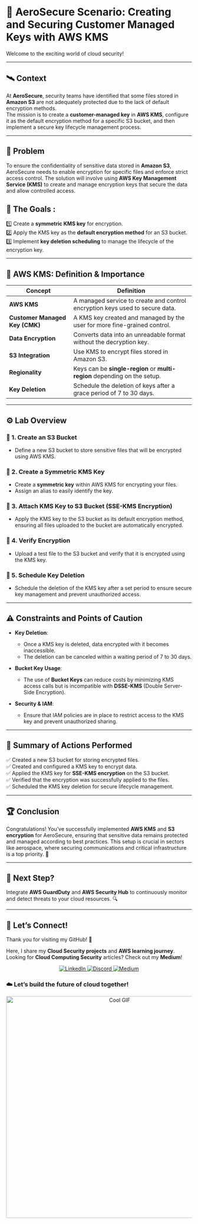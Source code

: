 # 🚀 AeroSecure Scenario: Creating and Securing Customer Managed Keys with AWS KMS

Welcome to the exciting world of cloud security!

---

## 🛰 Context

At **AeroSecure**, security teams have identified that some files stored in **Amazon S3** are not adequately protected due to the lack of default encryption methods.  
The mission is to create a **customer-managed key** in **AWS KMS**, configure it as the default encryption method for a specific S3 bucket, and then implement a secure key lifecycle management process.

---

## 🚨 Problem
To ensure the confidentiality of sensitive data stored in **Amazon S3**, AeroSecure needs to enable encryption for specific files and enforce strict access control. The solution will involve using **AWS Key Management Service (KMS)** to create and manage encryption keys that secure the data and allow controlled access.

## 🎯 The Goals :
1️⃣ Create a **symmetric KMS key** for encryption.  
2️⃣ Apply the KMS key as the **default encryption method** for an S3 bucket.  
3️⃣ Implement **key deletion scheduling** to manage the lifecycle of the encryption key.

---

## 📌 AWS KMS: Definition & Importance

| **Concept**               | **Definition**                                                                |
|---------------------------|-------------------------------------------------------------------------------|
| **AWS KMS**               | A managed service to create and control encryption keys used to secure data.   |
| **Customer Managed Key (CMK)** | A KMS key created and managed by the user for more fine-grained control.      |
| **Data Encryption**       | Converts data into an unreadable format without the decryption key.            |
| **S3 Integration**        | Use KMS to encrypt files stored in Amazon S3.                                 |
| **Regionality**           | Keys can be **single-region** or **multi-region** depending on the setup.      |
| **Key Deletion**          | Schedule the deletion of keys after a grace period of 7 to 30 days.           |

---

## ⚙️ Lab Overview

### 🔹 1. Create an S3 Bucket
- Define a new S3 bucket to store sensitive files that will be encrypted using AWS KMS.

### 🔹 2. Create a Symmetric KMS Key
- Create a **symmetric key** within AWS KMS for encrypting your files.  
- Assign an alias to easily identify the key.

### 🔹 3. Attach KMS Key to S3 Bucket (SSE-KMS Encryption)
- Apply the KMS key to the S3 bucket as its default encryption method, ensuring all files uploaded to the bucket are automatically encrypted.

### 🔹 4. Verify Encryption
- Upload a test file to the S3 bucket and verify that it is encrypted using the KMS key.

### 🔹 5. Schedule Key Deletion
- Schedule the deletion of the KMS key after a set period to ensure secure key management and prevent unauthorized access.

---

## ⚠️ Constraints and Points of Caution

- **Key Deletion**:  
  - Once a KMS key is deleted, data encrypted with it becomes inaccessible.  
  - The deletion can be canceled within a waiting period of 7 to 30 days.

- **Bucket Key Usage**:  
  - The use of **Bucket Keys** can reduce costs by minimizing KMS access calls but is incompatible with **DSSE-KMS** (Double Server-Side Encryption).

- **Security & IAM**:  
  - Ensure that IAM policies are in place to restrict access to the KMS key and prevent unauthorized sharing.

---

## 🎯 Summary of Actions Performed
✅ Created a new S3 bucket for storing encrypted files.  
✅ Created and configured a KMS key to encrypt data.  
✅ Applied the KMS key for **SSE-KMS encryption** on the S3 bucket.  
✅ Verified that the encryption was successfully applied to the files.  
✅ Scheduled the KMS key deletion for secure lifecycle management.

---

## 🏆 Conclusion
Congratulations! You’ve successfully implemented **AWS KMS** and **S3 encryption** for AeroSecure, ensuring that sensitive data remains protected and managed according to best practices. This setup is crucial in sectors like aerospace, where securing communications and critical infrastructure is a top priority. 🚀

---

## 🔹 Next Step?
Integrate **AWS GuardDuty** and **AWS Security Hub** to continuously monitor and detect threats to your cloud resources. 🔍

---

## 💬 Let’s Connect!  
Thank you for visiting my GitHub! 🌸  

Here, I share my **Cloud Security projects** and **AWS learning journey**.  
Looking for **Cloud Computing Security** articles? Check out my **Medium**!  

<p align="center">
  <a href="https://www.linkedin.com/in/kenza-in-the-cloud/" target="_blank">
    <img src="https://img.shields.io/badge/LinkedIn-0A66C2?style=for-the-badge&logo=linkedin&logoColor=white" alt="LinkedIn">
  </a>
  <a href="https://discord.com/users/kzax01" target="_blank">
    <img src="https://img.shields.io/badge/Discord-5865F2?style=for-the-badge&logo=discord&logoColor=white" alt="Discord">
  </a>
  <a href="https://medium.com/@Kenza.In.The.Cloud" target="_blank">
    <img src="https://img.shields.io/badge/Medium-12100E?style=for-the-badge&logo=medium&logoColor=white" alt="Medium">
  </a>
</p>


### ☁️ Let’s build the future of cloud together!  
<p align="center">
  <img src="https://i.pinimg.com/originals/91/1d/91/911d914aaf6194489a3f5626bed2bd3a.gif" width="600" alt="Cool GIF">
</p>